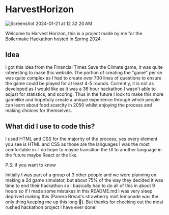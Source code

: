 # HarvestHorizon
![Screenshot 2024-01-21 at 12 32 20 AM](https://github.com/AshwathSingh/HarvestHorizon/assets/143448570/78c047be-4d39-48e0-9333-6da6265ff4ee)

Welcome to Harvest Horizon, this is a project made by me for the Boilermake Hackathon hosted in Spring 2024.


## Idea

I got this idea from the Financial Times Save the Climate game, it was quite interesting to make this website. The portion of creating the "game" per se was quite complex as I had to create over 700 lines of questions to ensure the game could be played for at least 4-5 rounds. Currently, it is not as developed as I would like as it was a 36 
hour hackathon I wasn't able to adjust for statistics, and scoring. Thus in the future I look to make this more gamelike and hopefully create a unique experience through which people can learn about food scarcity in 2050 whilst enjoying the process and making choices for themselves. 

## What did I use to code this?

I used HTML and CSS for the majority of the process, yes every element you see is HTML and CSS as those are the languages I was the most comfortable in. I do hope to maybe transition the UI to another language in the future maybe React or the like. 


P.S: if you want to know

Initially I was part of a group of 3 other people and we were planning on making a 2d game simulator, but about 75% of the way they decided it was time to end their hackathon so I basically had to do all of this in about 9 hours so if I made some mistakes in this README.md I was very sleep deprived making this (Panera Bread's strawberry  mint lemonade was the only thing keeping me up this long 🫡). But thanks for checking out the most rushed hackathon project I have ever done!
